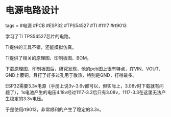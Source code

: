 # 电源电路设计
tags = #电源 #PCB #ESP32 #TPS54527 #TI #1117 #rt9013

学习了TI TPS54527芯片的电路。

TI提供的工具不错，还能模拟仿真。

TI提供了相关的原理图、印制板图、BOM。

下载原理图、印制板图后，研究发现，他的pcb图上很有特点，在VIN、VOUT、GND上覆铜，且打了好多过孔用于散热，特别是GND，打得最多。


ESP32需要3.3v电源（手册上说3v-3.6v都可以，但实际上，3.08v时下载就有问题了），1s电池产生的电压4.18v经过1117-3.3后只有3.08v，1117-3.3在这里无法产生稳定的3.3v电压。

于是使用rt9013，非常顺利的产生了稳定的3.3v。
